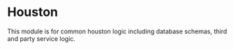# Houston

This module is for common houston logic including database schemas, third
and party service logic.
